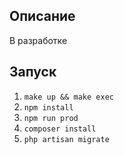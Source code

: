 ## Описание
В разработке

## Запуск

1. `make up && make exec`  
1. `npm install`  
1. `npm run prod`  
1. `composer install`  
1. `php artisan migrate`
